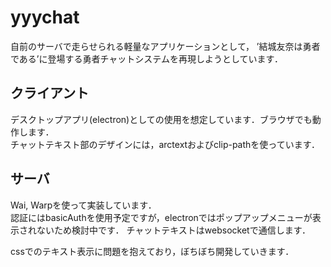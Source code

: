 # yyychat

自前のサーバで走らせられる軽量なアプリケーションとして，
’結城友奈は勇者である’に登場する勇者チャットシステムを再現しようとしています．  

## クライアント
デスクトップアプリ(electron)としての使用を想定しています．ブラウザでも動作します．  
チャットテキスト部のデザインには，arctextおよびclip-pathを使っています．

## サーバ
Wai, Warpを使って実装しています．  
認証にはbasicAuthを使用予定ですが，electronではポップアップメニューが表示されないため検討中です．
チャットテキストはwebsocketで通信します．

cssでのテキスト表示に問題を抱えており，ぼちぼち開発していきます．
